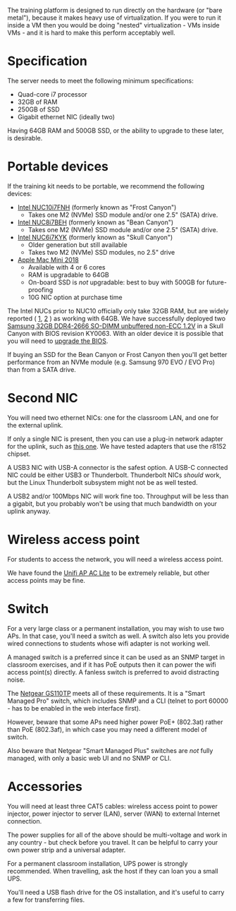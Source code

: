 The training platform is designed to run directly on the hardware (or "bare
metal"), because it makes heavy use of virtualization.  If you were to run
it inside a VM then you would be doing "nested" virtualization - VMs inside
VMs - and it is hard to make this perform acceptably well.

# Specification

The server needs to meet the following minimum specifications:

* Quad-core i7 processor
* 32GB of RAM
* 250GB of SSD
* Gigabit ethernet NIC (ideally two)

Having 64GB RAM and 500GB SSD, or the ability to upgrade to these later, is
desirable.

# Portable devices

If the training kit needs to be portable, we recommend the following
devices:

* [Intel NUC10i7FNH](https://www.intel.com/content/www/us/en/products/boards-kits/nuc/kits/nuc10i7fnh.html)
  (formerly known as "Frost Canyon")
    * Takes one M2 (NVMe) SSD module and/or one 2.5" (SATA) drive.
* [Intel NUC8i7BEH](https://www.intel.com/content/www/us/en/products/boards-kits/nuc/kits/nuc8i7beh.html)
  (formerly known as "Bean Canyon")
    * Takes one M2 (NVMe) SSD module and/or one 2.5" (SATA) drive.
* [Intel NUC6i7KYK](https://www.intel.com/content/www/us/en/products/boards-kits/nuc/kits/nuc6i7kyk.html)
  (formerly known as "Skull Canyon")
    * Older generation but still available
    * Takes two M2 (NVMe) SSD modules, no 2.5" drive
* [Apple Mac Mini 2018](https://www.apple.com/mac-mini/specs/)
    * Available with 4 or 6 cores
    * RAM is upgradable to 64GB
    * On-board SSD is *not* upgradable: best to buy with 500GB for
      future-proofing
    * 10G NIC option at purchase time

The Intel NUCs prior to NUC10 officially only take 32GB RAM, but are widely reported (
[1](https://www.virtuallyghetto.com/2019/03/64gb-memory-on-the-intel-nucs.html),
[2](https://www.reddit.com/r/intelnuc/comments/b99oy7/longterm_experience_with_64_gb_ram_in_skull_canyon/)
) as working with 64GB.  We have successfully deployed two
[Samsung 32GB DDR4-2666 SO-DIMM unbuffered non-ECC 1.2V](https://www.scan.co.uk/products/32gb-1x32gb-samsung-ddr4-so-dimm-laptop-sff-memory-pc4-21300-2666-non-ecc-unbuffered-cas-19-19-19-12)
in a Skull Canyon with BIOS revision KY0063.  With an older device it is
possible that you will need to
[upgrade the BIOS](https://kacangisnuts.com/2019/04/yes-intel-nuc-8i5beh-accepts-64-gb-ram/).

If buying an SSD for the Bean Canyon or Frost Canyon then you'll get better performance from
an NVMe module (e.g. Samsung 970 EVO / EVO Pro) than from a SATA drive.

# Second NIC

You will need two ethernet NICs: one for the classroom LAN, and one for the
external uplink.

If only a single NIC is present, then you can use a plug-in network adapter
for the uplink, such as [this one](https://amzn.com/B00YUU3KC6).  We have
tested adapters that use the r8152 chipset.

A USB3 NIC with USB-A connector is the safest option.  A USB-C connected NIC
could be either USB3 or Thunderbolt.  Thunderbolt NICs *should* work, but
the Linux Thunderbolt subsystem might not be as well tested.

A USB2 and/or 100Mbps NIC will work fine too.  Throughput will be less than
a gigabit, but you probably won't be using that much bandwidth on your
uplink anyway.

# Wireless access point

For students to access the network, you will need a wireless access point.

We have found the
[Unifi AP AC Lite](https://www.ui.com/unifi/unifi-ap-ac-lite/) to be
extremely reliable, but other access points may be fine.

# Switch

For a very large class or a permanent installation, you may wish to use two
APs.  In that case, you'll need a switch as well.  A switch also lets you
provide wired connections to students whose wifi adapter is not working
well.

A managed switch is a preferred since it can be used as an SNMP target in
classroom exercises, and if it has PoE outputs then it can power the wifi
access point(s) directly.  A fanless switch is preferred to avoid
distracting noise.

The [Netgear GS110TP](https://www.netgear.com/business/products/switches/smart/GS110TP.aspx#tab-techspecs)
meets all of these requirements.  It is a "Smart Managed Pro" switch,
which includes SNMP and a CLI (telnet to port 60000 - has to be enabled in
the web interface first).

However, beware that some APs need higher power PoE+ (802.3at) rather than
PoE (802.3af), in which case you may need a different model of switch.

Also beware that Netgear "Smart Managed Plus" switches are *not* fully
managed, with only a basic web UI and no SNMP or CLI.

# Accessories

You will need at least three CAT5 cables: wireless access point to power
injector, power injector to server (LAN), server (WAN) to external Internet
connection.

The power supplies for all of the above should be multi-voltage and work in
any country - but check before you travel.  It can be helpful to carry your
own power strip and a universal adapter.

For a permanent classroom installation, UPS power is strongly recommended.
When travelling, ask the host if they can loan you a small UPS.

You'll need a USB flash drive for the OS installation, and it's useful to
carry a few for transferring files.
